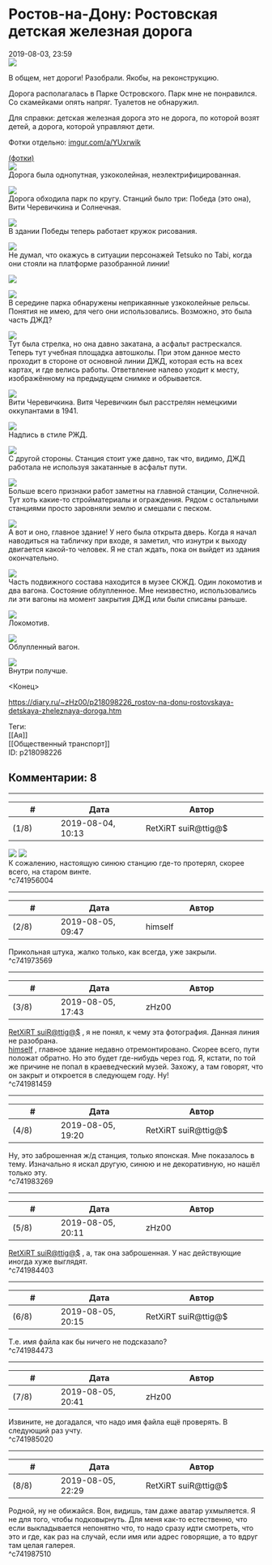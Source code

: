Ростов-на-Дону: Ростовская детская железная дорога
==================================================

  
2019-08-03, 23:59  
   [![](pics/AZRFRRul.jpg)](https://i.imgur.com/AZRFRRu.jpg)     
   
 В общем, нет дороги! Разобрали. Якобы, на реконструкцию.   
   
 Дорога располагалась в Парке Островского. Парк мне не понравился. Со скамейками опять напряг. Туалетов не обнаружил.   
   
 Для справки: детская железная дорога это не дорога, по которой возят детей, а дорога, которой управляют дети.   
   
 Фотки отдельно:  [imgur.com/a/YUxrwik](https://imgur.com/a/YUxrwik)    
   
  [(фотки)](https://zHz00.diary.ru/p218098226.htm?index=1#linkmore218098226m1)       
  [![](pics/2BxspKNl.jpg)](https://i.imgur.com/2BxspKN.jpg)    
 Дорога была однопутная, узкоколейная, неэлектрифицированная.   
   
  [![](pics/k2b9g79l.jpg)](https://i.imgur.com/k2b9g79.jpg)    
 Дорога обходила парк по кругу. Станций было три: Победа (это она), Вити Черевичкина и Солнечная.   
   
  [![](pics/ZcydGY3l.jpg)](https://i.imgur.com/ZcydGY3.jpg)    
 В здании Победы теперь работает кружок рисования.   
   
  [![](pics/UPHme1Ml.jpg)](https://i.imgur.com/UPHme1M.jpg)    
 Не думал, что окажусь в ситуации персонажей Tetsuko no Tabi, когда они стояли на платформе разобранной линии!   
   
  [![](pics/vql68O6l.jpg)](https://i.imgur.com/vql68O6.jpg)    
   
  [![](pics/1Ip5yokl.jpg)](https://i.imgur.com/1Ip5yok.jpg)    
 В середине парка обнаружены неприкаянные узкоколейные рельсы. Понятия не имею, для чего они использовались. Возможно, это была часть ДЖД?   
   
  [![](pics/GpDO6VAl.jpg)](https://i.imgur.com/GpDO6VA.jpg)    
 Тут была стрелка, но она давно закатана, а асфальт растрескался. Теперь тут учебная площадка автошколы. При этом данное место проходит в стороне от основной линии ДЖД, которая есть на всех картах, и где велись работы. Ответвление налево уходит к месту, изображённому на предыдущем снимке и обрывается.   
   
  [![](pics/BE0TFZpl.jpg)](https://i.imgur.com/BE0TFZp.jpg)    
 Вити Черевичкина. Витя Черевичкин был расстрелян немецкими оккупантами в 1941.   
   
  [![](pics/UnaXSr7l.jpg)](https://i.imgur.com/UnaXSr7.jpg)    
 Надпись в стиле РЖД.   
   
  [![](pics/2ZQuIw0l.jpg)](https://i.imgur.com/2ZQuIw0.jpg)    
 С другой стороны. Станция стоит уже давно, так что, видимо, ДЖД работала не используя закатанные в асфальт пути.   
   
  [![](pics/19TeYAql.jpg)](https://i.imgur.com/19TeYAq.jpg)    
 Больше всего признаки работ заметны на главной станции, Солнечной. Тут хоть какие-то стройматериалы и ограждения. Рядом с остальными станциями просто заровняли землю и смешали с песком.   
   
  [![](pics/VaCjaLal.jpg)](https://i.imgur.com/VaCjaLa.jpg)    
 А вот и оно, главное здание! У него была открыта дверь. Когда я начал наводиться на табличку при входе, я заметил, что изнутри к выходу двигается какой-то человек. Я не стал ждать, пока он выйдет из здания окончательно.   
   
  [![](pics/w7MEsBcl.jpg)](https://i.imgur.com/w7MEsBc.jpg)    
 Часть подвижного состава находится в музее СКЖД. Один локомотив и два вагона. Состояние облупленное. Мне неизвестно, использовались ли эти вагоны на момент закрытия ДЖД или были списаны раньше.   
   
  [![](pics/eTYlGxql.jpg)](https://i.imgur.com/eTYlGxq.jpg)    
 Локомотив.   
   
  [![](pics/GglcOp8l.jpg)](https://i.imgur.com/GglcOp8.jpg)    
 Облупленный вагон.   
   
  [![](pics/1kkhB7Ll.jpg)](https://i.imgur.com/1kkhB7L.jpg)    
 Внутри получше.   
      
   
 <Конец>   
  
<https://diary.ru/~zHz00/p218098226_rostov-na-donu-rostovskaya-detskaya-zheleznaya-doroga.htm>  
  
Теги:  
[[Ая]]  
[[Общественный транспорт]]  
ID: p218098226  


Комментарии: 8
--------------

  


---



|         #         |              Дата              |                     Автор                     |           ID           |
| --- | --- | --- | --- |
| (1/8) | 2019-08-04, 10:13 | RetXiRT suiR@ttig@$ | c741956004 |

  
   [![](pics/abandoned-japan-169.jpg)](https://zHz00.diary.ru/p218098226.htm?index=1#linkmore218098226m1)    ![](pics/abandoned-japan-169.jpg)     
  К сожалению, настоящую синюю станцию где-то протерял, скорее всего, на старом винте.     
 ^c741956004

---



|         #         |              Дата              |                     Автор                     |           ID           |
| --- | --- | --- | --- |
| (2/8) | 2019-08-05, 09:47 | himself | c741973569 |

  
 Прикольная штука, жалко только, как всегда, уже закрыли.   
 ^c741973569

---



|         #         |              Дата              |                     Автор                     |           ID           |
| --- | --- | --- | --- |
| (3/8) | 2019-08-05, 17:43 | zHz00 | c741981459 |

  
  [RetXiRT suiR@ttig@$](http://Hellspawn.diary.ru "Fission Chips")  , я не понял, к чему эта фотография. Данная линия не разобрана.   
  [himself](http://himself.diary.ru "void")  , главное здание недавно отремонтировано. Скорее всего, пути положат обратно. Но это будет где-нибудь через год. Я, кстати, по той же причине не попал в краеведческий музей. Захожу, а там говорят, что он закрыт и откроется в следующем году. Ну!   
 ^c741981459

---



|         #         |              Дата              |                     Автор                     |           ID           |
| --- | --- | --- | --- |
| (4/8) | 2019-08-05, 19:20 | RetXiRT suiR@ttig@$ | c741983269 |

  
  Ну, это заброшенная ж/д станция, только японская. Мне показалось в тему. Изначально я искал другую, синюю и не декоративную, но нашёл только эту.    
 ^c741983269

---



|         #         |              Дата              |                     Автор                     |           ID           |
| --- | --- | --- | --- |
| (5/8) | 2019-08-05, 20:11 | zHz00 | c741984403 |

  
  [RetXiRT suiR@ttig@$](http://Hellspawn.diary.ru "Fission Chips")  , а, так она заброшенная. У нас действующие иногда хуже выглядят.   
 ^c741984403

---



|         #         |              Дата              |                     Автор                     |           ID           |
| --- | --- | --- | --- |
| (6/8) | 2019-08-05, 20:15 | RetXiRT suiR@ttig@$ | c741984473 |

  
  Т.е. имя файла как бы ничего не подсказало?    
 ^c741984473

---



|         #         |              Дата              |                     Автор                     |           ID           |
| --- | --- | --- | --- |
| (7/8) | 2019-08-05, 20:41 | zHz00 | c741985020 |

  
 Извините, не догадался, что надо имя файла ещё проверять. В следующий раз учту.   
 ^c741985020

---



|         #         |              Дата              |                     Автор                     |           ID           |
| --- | --- | --- | --- |
| (8/8) | 2019-08-05, 22:29 | RetXiRT suiR@ttig@$ | c741987510 |

  
 Родной, ну не обижайся. Вон, видишь, там даже аватар ухмыляется. Я не для того, чтобы подковырнуть. Для меня как-то естественно, что если выкладывается непонятно что, то надо сразу идти смотреть, что это и где, как раз на случай, если имя или адрес говорящие, а то вдруг там целая галерея.   
 ^c741987510